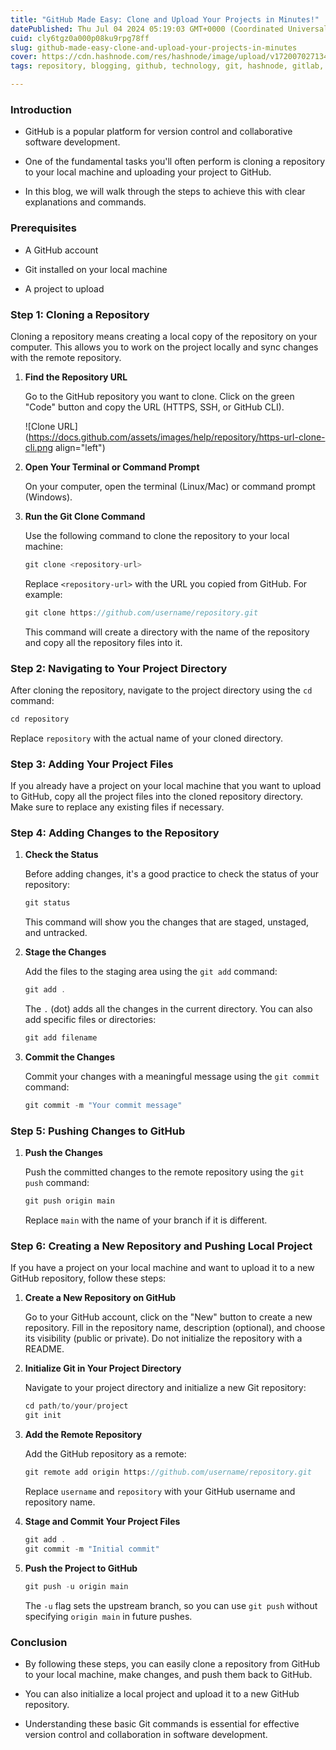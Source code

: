 ```yaml
---
title: "GitHub Made Easy: Clone and Upload Your Projects in Minutes!"
datePublished: Thu Jul 04 2024 05:19:03 GMT+0000 (Coordinated Universal Time)
cuid: cly6tgz0a000p08ku9rpg78ff
slug: github-made-easy-clone-and-upload-your-projects-in-minutes
cover: https://cdn.hashnode.com/res/hashnode/image/upload/v1720070271342/f0850164-e5a0-429d-8ae1-7bd9957aba00.jpeg
tags: repository, blogging, github, technology, git, hashnode, gitlab, trending, hashnodecommunity, github-actions-1, hashnodebootcamp, fork, blogswithcc, github-copilot, git-clone

---
```


### Introduction

* GitHub is a popular platform for version control and collaborative software development.
    
* One of the fundamental tasks you'll often perform is cloning a repository to your local machine and uploading your project to GitHub.
    
* In this blog, we will walk through the steps to achieve this with clear explanations and commands.
    

### Prerequisites

* A GitHub account
    
* Git installed on your local machine
    
* A project to upload
    

### Step 1: Cloning a Repository

Cloning a repository means creating a local copy of the repository on your computer. This allows you to work on the project locally and sync changes with the remote repository.

1. **Find the Repository URL**
    
    Go to the GitHub repository you want to clone. Click on the green "Code" button and copy the URL (HTTPS, SSH, or GitHub CLI).
    
    ![Clone URL](https://docs.github.com/assets/images/help/repository/https-url-clone-cli.png align="left")
    
2. **Open Your Terminal or Command Prompt**
    
    On your computer, open the terminal (Linux/Mac) or command prompt (Windows).
    
3. **Run the Git Clone Command**
    
    Use the following command to clone the repository to your local machine:
    
    ```javascript
    git clone <repository-url>
    ```
    
    Replace `<repository-url>` with the URL you copied from GitHub. For example:
    
    ```javascript
    git clone https://github.com/username/repository.git
    ```
    
    This command will create a directory with the name of the repository and copy all the repository files into it.
    

### Step 2: Navigating to Your Project Directory

After cloning the repository, navigate to the project directory using the `cd` command:

```javascript
cd repository
```

Replace `repository` with the actual name of your cloned directory.

### Step 3: Adding Your Project Files

If you already have a project on your local machine that you want to upload to GitHub, copy all the project files into the cloned repository directory. Make sure to replace any existing files if necessary.

### Step 4: Adding Changes to the Repository

1. **Check the Status**
    
    Before adding changes, it's a good practice to check the status of your repository:
    
    ```javascript
    git status
    ```
    
    This command will show you the changes that are staged, unstaged, and untracked.
    
2. **Stage the Changes**
    
    Add the files to the staging area using the `git add` command:
    
    ```javascript
    git add .
    ```
    
    The `.` (dot) adds all the changes in the current directory. You can also add specific files or directories:
    
    ```javascript
    git add filename
    ```
    
3. **Commit the Changes**
    
    Commit your changes with a meaningful message using the `git commit` command:
    
    ```javascript
    git commit -m "Your commit message"
    ```
    

### Step 5: Pushing Changes to GitHub

1. **Push the Changes**
    
    Push the committed changes to the remote repository using the `git push` command:
    
    ```javascript
    git push origin main
    ```
    
    Replace `main` with the name of your branch if it is different.
    

### Step 6: Creating a New Repository and Pushing Local Project

If you have a project on your local machine and want to upload it to a new GitHub repository, follow these steps:

1. **Create a New Repository on GitHub**
    
    Go to your GitHub account, click on the "New" button to create a new repository. Fill in the repository name, description (optional), and choose its visibility (public or private). Do not initialize the repository with a README.
    
2. **Initialize Git in Your Project Directory**
    
    Navigate to your project directory and initialize a new Git repository:
    
    ```javascript
    cd path/to/your/project
    git init
    ```
    
3. **Add the Remote Repository**
    
    Add the GitHub repository as a remote:
    
    ```javascript
    git remote add origin https://github.com/username/repository.git
    ```
    
    Replace `username` and `repository` with your GitHub username and repository name.
    
4. **Stage and Commit Your Project Files**
    
    ```javascript
    git add .
    git commit -m "Initial commit"
    ```
    
5. **Push the Project to GitHub**
    
    ```javascript
    git push -u origin main
    ```
    
    The `-u` flag sets the upstream branch, so you can use `git push` without specifying `origin main` in future pushes.
    

### Conclusion

* By following these steps, you can easily clone a repository from GitHub to your local machine, make changes, and push them back to GitHub.
    
* You can also initialize a local project and upload it to a new GitHub repository.
    
* Understanding these basic Git commands is essential for effective version control and collaboration in software development.